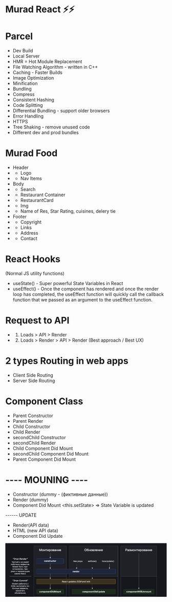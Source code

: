 # Murad React ⚡️⚡️

# Parcel

- Dev Build
- Local Server
- HMR = Hot Module Replacement
- File Watching Algorithm - written in C++
- Caching - Faster Builds
- Image Optimization
- Minification
- Bundling
- Compress
- Consistent Hashing
- Code Splitting
- Differential Bundling - support older browsers
- Error Handling
- HTTPS
- Tree Shaking - remove unused code
- Different dev and prod bundles

# Murad Food

- Header
- - Logo
- - Nav Items
- Body
- - Search
- - Restaurant Container
- - RestaurantCard
- - Img
- - Name of Res, Star Rating, cuisines, delery tie
- Footer
- - Copyright
- - Links
- - Address
- - Contact

# React Hooks

(Normal JS utility functions)

- useState() - Super powerful State Variables in React
- useEffect() - Once the component has rendered and once the render loop has completed, the useEffect function will quickly call the callback function that we passed as an argument to the useEffect function.

# Request to API

- 1. Loads > API > Render
- 2. Loads > Render > API > Render (Best approach / Best UX)

# 2 types Routing in web apps

- Client Side Routing
- Server Side Routing

# Component Class

- Parent Constructor
- Parent Render
- Child Constructor
- Child Render
- secondChild Constructor
- secondChild Render
- Child Component Did Mount
- secondChild Component Did Mount
- Parent Component Did Mount

# ---- MOUNING ----

- Constructor (dummy - (фиктивные данные))
- Render (dummy)
  <HTML Dummy>
- Component Did Mount
  <API Call>
  <this.setState> => State Variable is updated

------ UPDATE

- Render(API data)
- HTML (new API data)
- Component Did Update

![Методы жизненного цикла](./ReactM.png)
